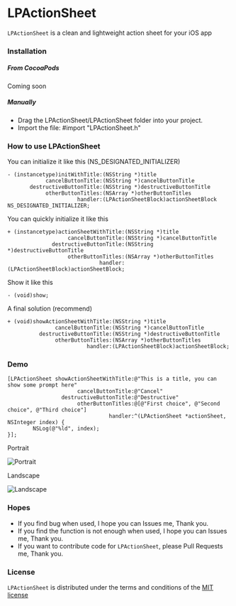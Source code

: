# LPActionSheet

`LPActionSheet` is a clean and lightweight action sheet for your iOS app

### Installation

##### From CocoaPods

Coming soon

##### Manually

- Drag the LPActionSheet/LPActionSheet folder into your project.
- Import the file: #import "LPActionSheet.h"

### How to use LPActionSheet

You can initialize it like this (NS_DESIGNATED_INITIALIZER)
```objc
- (instancetype)initWithTitle:(NSString *)title
            cancelButtonTitle:(NSString *)cancelButtonTitle
       destructiveButtonTitle:(NSString *)destructiveButtonTitle
            otherButtonTitles:(NSArray *)otherButtonTitles
                      handler:(LPActionSheetBlock)actionSheetBlock NS_DESIGNATED_INITIALIZER;
```

You can quickly initialize it like this

```objc
+ (instancetype)actionSheetWithTitle:(NSString *)title
                   cancelButtonTitle:(NSString *)cancelButtonTitle
              destructiveButtonTitle:(NSString *)destructiveButtonTitle
                   otherButtonTitles:(NSArray *)otherButtonTitles
                             handler:(LPActionSheetBlock)actionSheetBlock;
```

Show it like this

```objc
- (void)show;
```

A final solution (recommend)

```objc
+ (void)showActionSheetWithTitle:(NSString *)title
               cancelButtonTitle:(NSString *)cancelButtonTitle
          destructiveButtonTitle:(NSString *)destructiveButtonTitle
               otherButtonTitles:(NSArray *)otherButtonTitles
                         handler:(LPActionSheetBlock)actionSheetBlock;
```

### Demo

```objc
[LPActionSheet showActionSheetWithTitle:@"This is a title, you can show some prompt here"
                      cancelButtonTitle:@"Cancel"
                 destructiveButtonTitle:@"Destructive"
                      otherButtonTitles:@[@"First choice", @"Second choice", @"Third choice"]
                                handler:^(LPActionSheet *actionSheet, NSInteger index) {
        NSLog(@"%ld", index);
}];
```

Portrait

![Portrait](https://github.com/wenxiangjiang/LPActionSheet/raw/master/LPActionSheet.png)

Landscape

![Landscape](https://github.com/wenxiangjiang/LPActionSheet/raw/master/LPActionSheet_Landscape.png)

### Hopes

- If you find bug when used, I hope you can Issues me, Thank you.
- If you find the function is not enough when used, I hope you can Issues me, Thank you.
- If you want to contribute code for `LPActionSheet`, please Pull Requests me, Thank you.

### License

`LPActionSheet` is distributed under the terms and conditions of the [MIT license](https://github.com/wenxiangjiang/LPActionSheet/blob/master/LICENSE)
